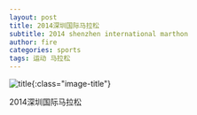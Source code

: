 ```yaml
---
layout: post
title: 2014深圳国际马拉松
subtitle: 2014 shenzhen international marthon
author: fire
categories: sports 
tags: 运动 马拉松
---
```


![title](https://image.sideproject.cn/titlex/title_005.jpg){:class="image-title"}

2014深圳国际马拉松

